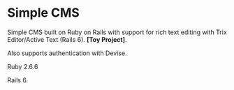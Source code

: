# Simple CMS

Simple CMS built on Ruby on Rails with support for rich text editing with Trix Editor/Active Text (Rails 6). **[Toy Project]**.

Also supports authentication with Devise.

Ruby 2.6.6

Rails 6.
